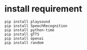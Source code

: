 # install requirement 
```
pip install playsound
pip install SpeechRecognition
pip install python-time
pip install gTTS       
pip install openai  
pip install random
```